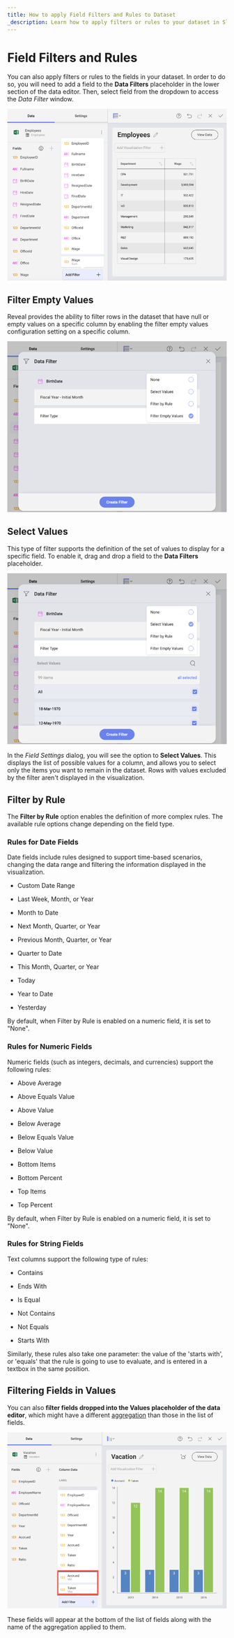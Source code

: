 ```yaml
---
title: How to apply Field Filters and Rules to Dataset 
_description: Learn how to apply filters or rules to your dataset in Slingshot while creating visualizations.
---
```


# Field Filters and Rules

You can also apply filters or rules to the fields in your dataset. In
order to do so, you will need to add a field to the **Data Filters**
placeholder in the lower section of the data editor. Then, select field
from the dropdown to access the *Data Filter* window.

<img src="images/add-data-filter.png" alt="Adding data filter fields list" class="responsive-img"/>

<a name='empty-values'></a>
## Filter Empty Values

Reveal provides the ability to filter rows in the dataset that have null
or empty values on a specific column by enabling the filter empty values
configuration setting on a specific column.

<img src="images/FilterEmtpyValues_All.png" alt="FilterEmtpyValues\_All" class="responsive-img"/>

<a name='select-values'></a>
## Select Values

This type of filter supports the definition of the set of values to
display for a specific field. To enable it, drag and drop a field to the
**Data Filters** placeholder.

<img src="images/SelectValues_All.png" alt="SelectValues\_All" class="responsive-img"/>

In the *Field Settings* dialog, you will see the option to **Select
Values**. This displays the list of possible values for a column, and
allows you to select only the items you want to remain in the dataset.
Rows with values excluded by the filter aren't displayed in the
visualization.

## Filter by Rule

The **Filter by Rule** option enables the definition of more complex
rules. The available rule options change depending on the field type.

<a name='rules'></a>
### Rules for Date Fields

Date fields include rules designed to support time-based scenarios,
changing the data range and filtering the information displayed in the
visualization.

  - Custom Date Range

  - Last Week, Month, or Year

  - Month to Date

  - Next Month, Quarter, or Year

  - Previous Month, Quarter, or Year

  - Quarter to Date

  - This Month, Quarter, or Year

  - Today

  - Year to Date

  - Yesterday

By default, when Filter by Rule is enabled on a numeric field, it is set
to "None".

### Rules for Numeric Fields

Numeric fields (such as integers, decimals, and currencies) support the
following rules:

  - Above Average

  - Above Equals Value

  - Above Value

  - Below Average

  - Below Equals Value

  - Below Value

  - Bottom Items

  - Bottom Percent

  - Top Items

  - Top Percent

By default, when Filter by Rule is enabled on a numeric field, it is set
to "None".

### Rules for String Fields

Text columns support the following type of rules:

  - Contains

  - Ends With

  - Is Equal

  - Not Contains

  - Not Equals

  - Starts With

Similarly, these rules also take one parameter: the value of the 'starts
with', or 'equals' that the rule is going to use to evaluate, and is
entered in a textbox in the same position.

## Filtering Fields in Values

You can also **filter fields dropped into the Values placeholder of the
data editor**, which might have a different
[aggregation](field-settings.html#numeric-fields) than those in the list of
fields.

<img src="images/data-filters-filtering-data-editor.png" alt="Data Filters Filtering in the Data Editor" class="responsive-img"/>

These fields will appear at the bottom of the list of fields along with
the name of the aggregation applied to them.
